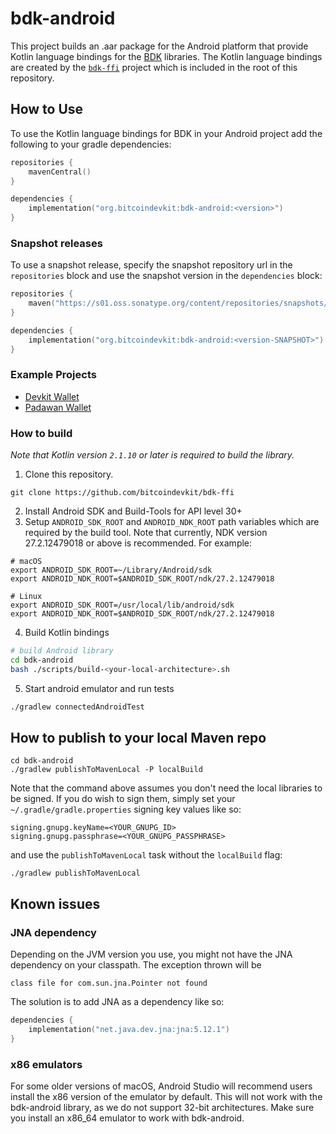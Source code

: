 # bdk-android

This project builds an .aar package for the Android platform that provide Kotlin language bindings for the [BDK] libraries. The Kotlin language bindings are created by the [`bdk-ffi`] project which is included in the root of this repository.

## How to Use

To use the Kotlin language bindings for BDK in your Android project add the following to your gradle dependencies:

```kotlin
repositories {
    mavenCentral()
}

dependencies { 
    implementation("org.bitcoindevkit:bdk-android:<version>")
}
```

### Snapshot releases

To use a snapshot release, specify the snapshot repository url in the `repositories` block and use the snapshot version in the `dependencies` block:
```kotlin
repositories {
    maven("https://s01.oss.sonatype.org/content/repositories/snapshots/")
}

dependencies { 
    implementation("org.bitcoindevkit:bdk-android:<version-SNAPSHOT>")
}
```

### Example Projects

* [Devkit Wallet](https://github.com/bitcoindevkit/devkit-wallet)
* [Padawan Wallet](https://github.com/thunderbiscuit/padawan-wallet)

### How to build

_Note that Kotlin version `2.1.10` or later is required to build the library._

1. Clone this repository.
```shell
git clone https://github.com/bitcoindevkit/bdk-ffi
```
2. Install Android SDK and Build-Tools for API level 30+
3. Setup `ANDROID_SDK_ROOT` and `ANDROID_NDK_ROOT` path variables which are required by the build tool. Note that currently, NDK version 27.2.12479018 or above is recommended. For example:
```shell
# macOS
export ANDROID_SDK_ROOT=~/Library/Android/sdk
export ANDROID_NDK_ROOT=$ANDROID_SDK_ROOT/ndk/27.2.12479018

# Linux
export ANDROID_SDK_ROOT=/usr/local/lib/android/sdk
export ANDROID_NDK_ROOT=$ANDROID_SDK_ROOT/ndk/27.2.12479018
```
4. Build Kotlin bindings
```sh
# build Android library
cd bdk-android
bash ./scripts/build-<your-local-architecture>.sh
```
5. Start android emulator and run tests
```sh
./gradlew connectedAndroidTest
```

## How to publish to your local Maven repo

```shell
cd bdk-android
./gradlew publishToMavenLocal -P localBuild
```

Note that the command above assumes you don't need the local libraries to be signed. If you do wish to sign them, simply set your `~/.gradle/gradle.properties` signing key values like so:
```properties
signing.gnupg.keyName=<YOUR_GNUPG_ID>
signing.gnupg.passphrase=<YOUR_GNUPG_PASSPHRASE>
```

and use the `publishToMavenLocal` task without the `localBuild` flag:
```shell
./gradlew publishToMavenLocal
```

## Known issues

### JNA dependency

Depending on the JVM version you use, you might not have the JNA dependency on your classpath. The exception thrown will be

```shell
class file for com.sun.jna.Pointer not found
```

The solution is to add JNA as a dependency like so:

```kotlin
dependencies {
    implementation("net.java.dev.jna:jna:5.12.1")
}
```

### x86 emulators

For some older versions of macOS, Android Studio will recommend users install the x86 version of the emulator by default. This will not work with the bdk-android library, as we do not support 32-bit architectures. Make sure you install an x86_64 emulator to work with bdk-android.

[BDK]: https://github.com/bitcoindevkit/
[`bdk-ffi`]: https://github.com/bitcoindevkit/bdk-ffi
